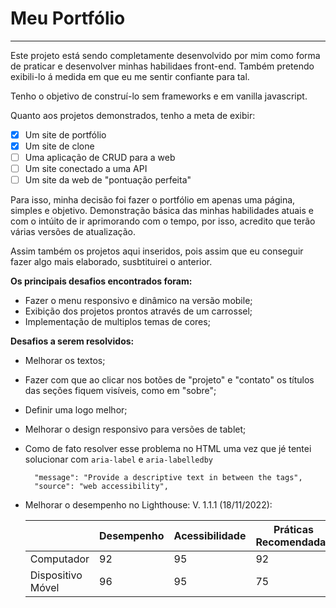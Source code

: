 # Meu Portfólio

---

Este projeto está sendo completamente desenvolvido por mim como forma de praticar e desenvolver minhas habilidaes front-end.
Também pretendo exibili-lo á medida em que eu me sentir confiante para tal.

Tenho o objetivo de construí-lo sem frameworks e em vanilla javascript.

Quanto aos projetos demonstrados, tenho a meta de exibir:

 - [X] Um site de portfólio
 - [X] Um site de clone
 - [ ] Uma aplicação de CRUD para a web
 - [ ] Um site conectado a uma API
 - [ ] Um site da web de "pontuação perfeita"

Para isso, minha decisão foi fazer o portfólio em apenas uma página, simples e objetivo. Demonstração básica das minhas habilidades atuais e com o intúito de ir aprimorando com o tempo, por isso, acredito que terão várias versões de atualização.

Assim também os projetos aqui inseridos, pois assim que eu conseguir fazer algo mais elaborado, susbtituirei o anterior.

**Os principais desafios encontrados foram:**

- Fazer o menu responsivo e dinâmico na versão mobile;
- Exibição dos projetos prontos através de um carrossel;
- Implementação de multiplos temas de cores;

**Desafios a serem resolvidos:**

- Melhorar os textos; 

- Fazer com que ao clicar nos botões de "projeto" e "contato" os títulos das seções fiquem visíveis, como em "sobre";

- Definir uma logo melhor;

- Melhorar o design responsivo para versões de tablet;

- Como de fato resolver esse problema no HTML uma vez que jé tentei solucionar com `aria-label` e `aria-labelledby` 
    

	    "message": "Provide a descriptive text in between the tags",
	    "source": "web accessibility",
	
       

- Melhorar o desempenho no Lighthouse:
    V. 1.1.1  (18/11/2022):

    |  | Desempenho | Acessibilidade  | Práticas Recomendadas  | SEO
    | ----------- | ----------- | ----------- | ----------- | ----------- |
    | Computador | 92 | 95 | 92 | 80 |
    | Dispositivo Móvel | 96 | 95 | 75 | 83 |


